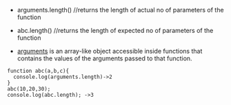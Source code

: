 - arguments.length() //returns the length of actual no of parameters of the function
- abc.length() //returns the length of expected no of parameters of the function

- [arguments](https://developer.mozilla.org/en-US/docs/Web/JavaScript/Reference/Functions/arguments) is an array-like object accessible inside functions that contains the values of the arguments passed to that function.
```
function abc(a,b,c){
  console.log(arguments.length)->2
} 
abc(10,20,30);
console.log(abc.length); ->3
```

